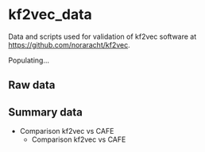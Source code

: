 # kf2vec_data 
Data and scripts used for validation of kf2vec software at https://github.com/noraracht/kf2vec.

Populating...

## Raw data



## Summary data

<!---This section contains summary data tables and scripts we used to processes them.--->


* Comparison kf2vec vs CAFE
  - Comparison kf2vec vs CAFE
